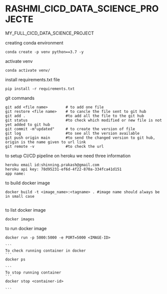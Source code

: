 # RASHMI_CICD_DATA_SCIENCE_PROJECTE
MY_FULL_CICD_DATA_SCIENCE_PROJECT


creating conda environment
```
conda create -p venv python==3.7 -y

```
activate venv
```
conda activate venv/

```
install requirements.txt file
```
pip install -r requirements.txt

```
git commands
```
git add <file name>        # to add one file
git restore <file name>    # to cancle the file sent to git hub
git add .                  #to add all the file to the git hub
git status                 #to check which modified or new file is not yet added to git hub
git commit -m"updated"     # to create the version of file
git log                    #to see all the version available
git push origin main       #to send the changed version to git hub, origin is the name given to url link
git remote -v              #to check the url

```
to setup CI/CD pipeline on heroku we need three information
```
heroku email id:shinning.prakash@gmail.com
heroku api key: 78d95231-ef6d-4f22-870a-334fca41d151
app name: 

```
to build docker image
```
docker build -t <image_name>:<tagname> . #image name should always be in small case
 
```
to list docker image
```
docker images

```
to run docker image
````
docker run -p 5000:5000 -e PORT=5000 <IMAGE-ID>

```
To check running container in docker
```
docker ps

```
To stop running container
```
docker stop <container-id>

```



                                                                                                            